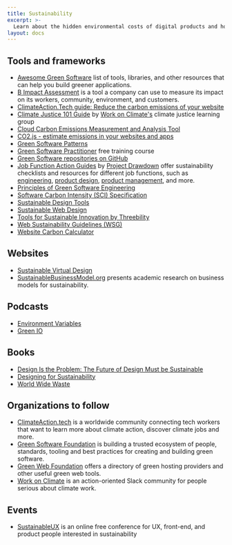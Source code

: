 ```yaml
---
title: Sustainability
excerpt: >-
  Learn about the hidden environmental costs of digital products and how you can design more sustainable digital products.
layout: docs
---
```


## Tools and frameworks

- [Awesome Green Software](https://github.com/Green-Software-Foundation/awesome-green-software) list of tools, libraries, and other resources that can help you build greener applications.
- [B Impact Assessment](https://bimpactassessment.net) is a tool a company can use to measure its impact on its workers, community, environment, and customers.
- [ClimateAction.Tech guide: Reduce the carbon emissions of your website](https://climateaction.tech/actions/reduce-the-carbon-emissions-of-your-website/)
- [Climate Justice 101 Guide](https://www.notion.so/Climate-Justice-101-Guide-03bef96c18364c6cbca481ead365ae9e) by [Work on Climate's](https://workonclimate.org/) climate justice learning group
- [Cloud Carbon Emissions Measurement and Analysis Tool](https://www.cloudcarbonfootprint.org/)
- [CO2.js - estimate emissions in your websites and apps](https://www.thegreenwebfoundation.org/co2-js/)
- [Green Software Patterns](https://patterns.greensoftware.foundation/)
- [Green Software Practitioner](https://learn.greensoftware.foundation/) free training course
- [Green Software repositories on GitHub](https://github.com/topics/green-software)
- [Job Function Action Guides](https://drawdown.org/programs/drawdown-labs/job-function-action-guides) by [Project Drawdown](https://drawdown.org/) offer sustainability checklists and resources for different job functions, such as [engineering](https://drawdown.org/programs/drawdown-labs/job-function-action-guides/engineering), [product design](https://drawdown.org/programs/drawdown-labs/job-function-action-guides/product-design), [product management](https://drawdown.org/programs/drawdown-labs/job-function-action-guides/product-management), and more.
- [Principles of Green Software Engineering](https://principles.green/)
- [Software Carbon Intensity (SCI) Specification](https://sci.greensoftware.foundation/)
- [Sustainable Design Tools](https://www.sdfy.org/sustainable-design-tools)
- [Sustainable Web Design](https://sustainablewebdesign.org/)
- [Tools for Sustainable Innovation by Threebility](https://www.threebility.com/tools)
- [Web Sustainability Guidelines (WSG)](https://w3c.github.io/sustyweb/)
- [Website Carbon Calculator](https://www.websitecarbon.com/)

## Websites 

- [Sustainable Virtual Design](https://sustainablevirtualdesign.wordpress.com/)
- [SustainableBusinessModel.org](https://sustainablebusinessmodel.org/) presents academic research on business models for sustainability.

## Podcasts

- [Environment Variables](https://podcast.greensoftware.foundation/)
- [Green IO](https://greenio.gaelduez.com/)

## Books 

- [Design Is the Problem: The Future of Design Must be Sustainable](https://rosenfeldmedia.com/books/design-is-the-problem/)
- [Designing for Sustainability](https://www.oreilly.com/library/view/designing-for-sustainability/9781491935767/)
- [World Wide Waste](https://gerrymcgovern.com/books/world-wide-waste/)

## Organizations to follow

- [ClimateAction.tech](https://climateaction.tech/) is a worldwide community connecting tech workers that want to learn more about climate action, discover climate jobs and more.
- [Green Software Foundation](https://greensoftware.foundation/) is building a trusted ecosystem of people, standards, tooling and best practices for creating and building green software.
- [Green Web Foundation](https://www.thegreenwebfoundation.org/) offers a directory of green hosting providers and other useful green web tools.
- [Work on Climate](https://workonclimate.org) is an action-oriented Slack community for people serious about climate work.

## Events

- [SustainableUX](https://sustainableux.com/) is an online free conference for UX, front-end, and product people interested in sustainability
